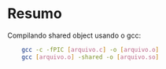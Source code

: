 # Resumo

Compilando shared object usando o gcc:

```sh
    gcc -c -fPIC [arquivo.c] -o [arquivo.o]
    gcc [arquivo.o] -shared -o [arquivo.so]
```
